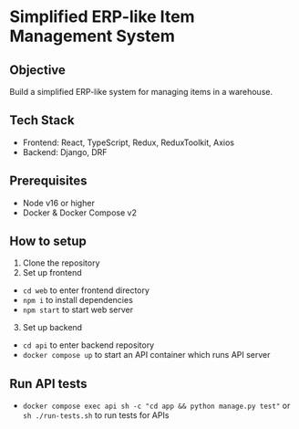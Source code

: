 # Simplified ERP-like Item Management System

## Objective

Build a simplified ERP-like system for managing items in a warehouse.

## Tech Stack

- Frontend: React, TypeScript, Redux, ReduxToolkit, Axios
- Backend: Django, DRF

## Prerequisites

- Node v16 or higher
- Docker & Docker Compose v2

## How to setup

1. Clone the repository
2. Set up frontend

- `cd web` to enter frontend directory
- `npm i` to install dependencies
- `npm start` to start web server

3. Set up backend

- `cd api` to enter backend repository
- `docker compose up` to start an API container which runs API server

## Run API tests

- `docker compose exec api sh -c "cd app && python manage.py test"` or `sh ./run-tests.sh` to run tests for APIs
